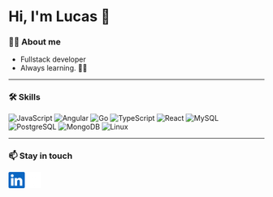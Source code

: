 # Hi, I'm Lucas :wave:

### 👨‍💻 About me

- Fullstack developer
- Always learning. 🤟🏻

---

### 🛠 Skills

![JavaScript](https://img.shields.io/badge/JavaScript-F7DF1E?logo=javascript&logoColor=black&style=for-the-badge)
![Angular](https://img.shields.io/badge/Angular-DD0031?style=for-the-badge&logo=angular&logoColor=white)
![Go](https://img.shields.io/badge/Go-00ADD8?style=for-the-badge&logo=go&logoColor=white)
![TypeScript](https://img.shields.io/badge/TypeScript-3178C6?logo=typescript&logoColor=white&style=for-the-badge)
![React](https://img.shields.io/badge/React-61DAFB?logo=react&logoColor=black&style=for-the-badge)
![MySQL](https://img.shields.io/badge/MySQL-005C84?style=for-the-badge&logo=mysql&logoColor=white)
![PostgreSQL](https://img.shields.io/badge/PostgreSQL-316192?style=for-the-badge&logo=postgresql&logoColor=white)
![MongoDB](https://img.shields.io/badge/MongoDB-47A248?logo=mongodb&logoColor=white&style=for-the-badge)
![Linux](https://img.shields.io/badge/Linux-FCC624?logo=Linux&logoColor=black&style=for-the-badge)

---

### 📫 Stay in touch

<a href="https://www.linkedin.com/in/carvalhxlucas">
  <img height="32" align="left" alt="LinkedIn" src="img/icons/linkedin.png" />
</a>

<a href="https://twitter.com/carvalhxlucas">
  <img height="32" align="left" alt="X" src="img/icons/x.png" />
</a>

<!-- <a href="https://paypal.me/dnguy38">
  <img height="32" align="left" alt="Buy Me a Coffee" src="img/icons/paypal.png" />
</a>

<a href="https://www.buymeacoffee.com/cszach">
  <img height="32" align="left" alt="Buy Me a Coffee" src="img/icons/buymeacoffee.png" />
</a> -->
